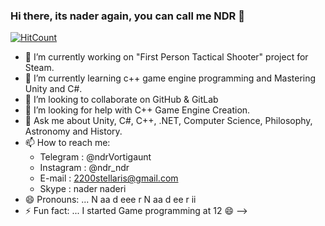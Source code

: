 ### Hi there, its nader again, you can call me NDR 👋

[![HitCount](http://hits.dwyl.com/nader-naderi/nader-naderi.svg)](http://hits.dwyl.com/nader-naderi/nader-naderi)

- 🔭 I’m currently working on "First Person Tactical Shooter" project for Steam.
- 🌱 I’m currently learning c++ game engine programming and Mastering Unity and C#.
- 👯 I’m looking to collaborate on GitHub & GitLab
- 🤔 I’m looking for help with C++ Game Engine Creation.
- 💬 Ask me about Unity, C#, C++, .NET, Computer Science, Philosophy, Astronomy and History.
- 📫 How to reach me: 
    - Telegram  : @ndrVortigaunt
    - Instagram : @ndr_ndr
    - E-mail    : 2200stellaris@gmail.com 
    - Skype     : nader naderi
- 😄 Pronouns: ... N aa d eee r N aa d ee r ii
- ⚡ Fun fact: ... I started Game programming at 12 😄
-->
